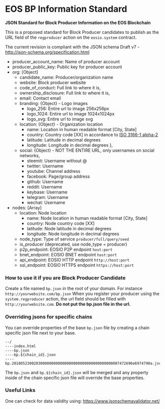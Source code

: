 # EOS BP Information Standard
**JSON Standard for Block Producer Information on the EOS Blockchain**

This is a proposed standard for Block Producer candidates to publish as the URL field of the `regproducer` action on the `eosio.system` contract.

The current revision is compliant with the JSON schema Draft v7 - http://json-schema.org/specification.html

- producer_account_name: Name of producer account
- producer_public_key: Public key for producer account
- org: [Object]
  - candidate_name: Producer/organization name
  - website: Block producer website
  - code_of_conduct: Full link to where it is,
  - ownership_disclosure: Full link to where it is,
  - email: Contact email
  - branding: {Object} - Logo images
      - logo_256: Entire url to image 256x256px
      - logo_1024: Entire url to image 1024x1024px
      - logo_svg: Entire url to image svg
   - location: {Object} - Organization location
      - name: Location in human readable format [City, State]
      - country: Country code [XX] in accordance to [ISO 3166-1 alpha-2](https://en.wikipedia.org/wiki/ISO_3166-1_alpha-2)
      - latitude: Latitude in decimal degrees
      - longitude: Longitude in decimal degrees
    },
  - social: {Object} - NOT THE ENTIRE URL, only usernames on social networks, 
    - steemit: Username without @
    - twitter: Username
    - youtube: Channel address
    - facebook: Page/group address
    - github: Username
    - reddit: Username
    - keybase: Username
    - telegram: Username
    - wechat: Username
- nodes: [Array]
    - location: Node location
        - name: Node location in human readable format [City, State]
        - country: Node country code [XX]
        - latitude: Node latitude in decimal degrees
        - longitude: Node longitude in decimal degrees
    - node_type: Type of service `producer/full/query/seed`
    - is_producer (deprecated, use node_type = producer)
    - p2p_endpoint: EOSIO P2P endpoint `host:port`
    - bnet_endpoint: EOSIO BNET endpoint `host:port`
    - api_endpoint: EOSIO HTTP endpoint `http://host:port`
    - ssl_endpoint: EOSIO HTTPS endpoint `https://host:port`

### How to use it if you are Block Producer Candidate 
Create a file named `bp.json` in the root of your domain. For instance `http://yourwebsite.com/bp.json` When you register your producer using the `system.regproducer` action, the url field should be filled with `http://yourwebsite.com`. **Do not put the bp.json file in the url.**

### Overriding jsons for specific chains

You can override properties of the base `bp.json` file by creating a chain specific json file next to your base.

```
--/
----index.html
----bp.json
----bp.${chain_id}.json
----bp.2018052300203000000000000000000000000000000000007472696e6974790a.json
```

The `bp.json` and `bp.${chain_id}.json` will be merged and any property inside of the chain specific json file will override the base properties.

### Useful Links
One can check for data validity using: https://www.jsonschemavalidator.net/
